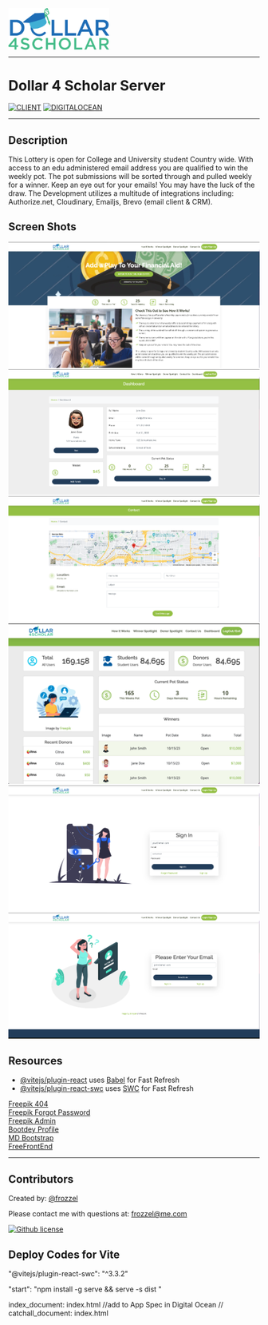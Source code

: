 <div>
<a href=""><img src="https://github.com/frozzel/dollar4scholar-client/blob/b2c65efe130e00294ee949a01f513a44f26b076f/public/Dollar4Scholar-Logo.png" align="center" height="" width="40%" ></a></div>


---

   # Dollar 4 Scholar Server
   [![CLIENT](https://img.shields.io/badge/React-61DAFB.svg?style=for-the-badge&logo=React&logoColor=black)](https://github.com/frozzel/dollar4scholar-client) [![DIGITALOCEAN](https://img.shields.io/badge/DigitalOcean-0080FF.svg?style=for-the-badge&logo=DigitalOcean&logoColor=white)](https://dollar4scholar.com)

 
 ---



  ## Description
 This Lottery is open for College and University student Country wide. With access to an edu administered email address you are qualified to win the weekly pot. The pot submissions will be sorted through and pulled weekly for a winner. Keep an eye out for your emails! You may have the luck of the draw. The Development utilizes a multitude of integrations including: Authorize.net, Cloudinary, Emailjs, Brevo (email client & CRM).
 


  ## Screen Shots

![Screen Shots](https://github.com/frozzel/dollar4scholar-client/blob/4cbaa00f9a5b4302c6f56005e6e9e612ccc5a00f/src/assets/img/screenshots/sc-0.png)
![Screen Shots2](https://github.com/frozzel/dollar4scholar-client/blob/4cbaa00f9a5b4302c6f56005e6e9e612ccc5a00f/src/assets/img/screenshots/sc-1.png)
![Screen Shots3](https://github.com/frozzel/dollar4scholar-client/blob/4cbaa00f9a5b4302c6f56005e6e9e612ccc5a00f/src/assets/img/screenshots/sc-2.png)
![Screen Shots4](https://github.com/frozzel/dollar4scholar-client/blob/4cbaa00f9a5b4302c6f56005e6e9e612ccc5a00f/src/assets/img/screenshots/sc-5.png)
![Screen Shots5](https://github.com/frozzel/dollar4scholar-client/blob/4cbaa00f9a5b4302c6f56005e6e9e612ccc5a00f/src/assets/img/screenshots/sc-3.png)
![Screen Shots6](https://github.com/frozzel/dollar4scholar-client/blob/4cbaa00f9a5b4302c6f56005e6e9e612ccc5a00f/src/assets/img/screenshots/sc-4.png)

  
  ## Resources

- [@vitejs/plugin-react](https://github.com/vitejs/vite-plugin-react/blob/main/packages/plugin-react/README.md) uses [Babel](https://babeljs.io/) for Fast Refresh
- [@vitejs/plugin-react-swc](https://github.com/vitejs/vite-plugin-react-swc) uses [SWC](https://swc.rs/) for Fast Refresh

[Freepik 404](https://www.freepik.com/free-vector/oops-404-error-with-broken-robot-concept-illustration_8030430.htm#query=404%20page%20found&position=3&from_view=keyword&track=ais)   
[Freepik Forgot Password](https://www.freepik.com/free-vector/forgot-password-concept-illustration_7070628.htm#query=forgot%20password&position=0&from_view=keyword&track=ais)  
[Freepik Admin](https://www.freepik.com/free-vector/flat-customer-support-illustration_13184991.htm#query=admin&position=7&from_view=search&track=sph)  
[Bootdey Profile](https://www.bootdey.com/snippets/view/about-me)  
[MD Bootstrap](https://mdbootstrap.com/docs/standard/components/cards/)  
[FreeFrontEnd](https://freefrontend.com/bootstrap-profiles/)  





---

  
  ## Contributors 

  Created by: [@frozzel](https://github.com/frozzel/dollar4scholar-client)
  
  Please contact me with questions at: frozzel@me.com
  
  [![Github license](https://img.shields.io/badge/License-MIT-yellow.svg)](https://opensource.org/licenses/MIT)
  
## Deploy Codes for Vite

 "@vitejs/plugin-react-swc": "^3.3.2"

  "start": "npm install -g serve && serve -s dist "

  index_document: index.html //add to App Spec in Digital Ocean // catchall_document: index.html